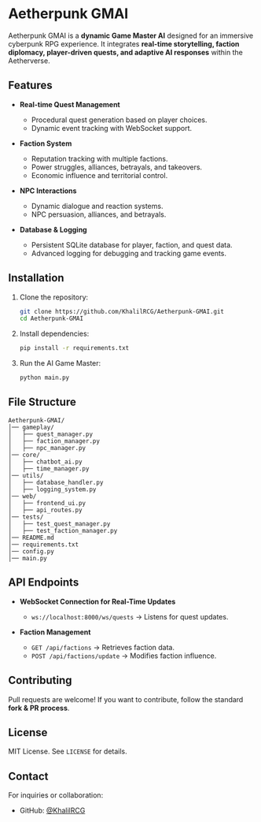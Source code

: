 # Aetherpunk GMAI

Aetherpunk GMAI is a **dynamic Game Master AI** designed for an immersive cyberpunk RPG experience. It integrates **real-time storytelling, faction diplomacy, player-driven quests, and adaptive AI responses** within the Aetherverse.

## Features

- **Real-time Quest Management**
  - Procedural quest generation based on player choices.
  - Dynamic event tracking with WebSocket support.
  
- **Faction System**
  - Reputation tracking with multiple factions.
  - Power struggles, alliances, betrayals, and takeovers.
  - Economic influence and territorial control.

- **NPC Interactions**
  - Dynamic dialogue and reaction systems.
  - NPC persuasion, alliances, and betrayals.

- **Database & Logging**
  - Persistent SQLite database for player, faction, and quest data.
  - Advanced logging for debugging and tracking game events.

## Installation

1. Clone the repository:
   ```sh
   git clone https://github.com/KhalilRCG/Aetherpunk-GMAI.git
   cd Aetherpunk-GMAI
   ```

2. Install dependencies:
   ```sh
   pip install -r requirements.txt
   ```

3. Run the AI Game Master:
   ```sh
   python main.py
   ```

## File Structure
```
Aetherpunk-GMAI/
│── gameplay/
│   ├── quest_manager.py
│   ├── faction_manager.py
│   ├── npc_manager.py
│── core/
│   ├── chatbot_ai.py
│   ├── time_manager.py
│── utils/
│   ├── database_handler.py
│   ├── logging_system.py
│── web/
│   ├── frontend_ui.py
│   ├── api_routes.py
│── tests/
│   ├── test_quest_manager.py
│   ├── test_faction_manager.py
│── README.md
│── requirements.txt
│── config.py
│── main.py
```

## API Endpoints

- **WebSocket Connection for Real-Time Updates**
  - `ws://localhost:8000/ws/quests` → Listens for quest updates.

- **Faction Management**
  - `GET /api/factions` → Retrieves faction data.
  - `POST /api/factions/update` → Modifies faction influence.

## Contributing

Pull requests are welcome! If you want to contribute, follow the standard **fork & PR process**.

## License

MIT License. See `LICENSE` for details.

## Contact

For inquiries or collaboration:
- GitHub: [@KhalilRCG](https://github.com/KhalilRCG)

